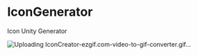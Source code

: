 # IconGenerator
 Icon Unity Generator

![Uploading IconCreator-ezgif.com-video-to-gif-converter.gif…]()
